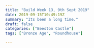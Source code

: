 ```yaml
---
title: "Build Week 13, 9th Sept 2019"
date: 2019-09-15T10:49:19Z
summary: "Its been a long time."
draft: false
categories: ["Beeston Castle"]
tags: ["Bronze Age", "Roundhouse"]

---
```

